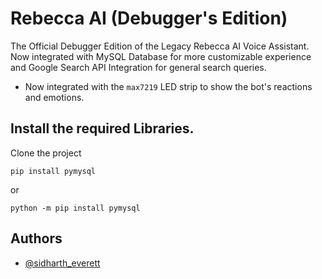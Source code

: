 
# Rebecca AI (Debugger's Edition)
The Official Debugger Edition of the Legacy Rebecca AI Voice Assistant. Now integrated with MySQL Database for more customizable experience and Google Search API Integration for general search queries.
- Now integrated with the `max7219` LED strip to show the bot's reactions and emotions.

## Install the required Libraries.

Clone the project

```
pip install pymysql
```
or
```
python -m pip install pymysql
```
## Authors

- [@sidharth_everett](https://github.com/Cyber-Zypher)

